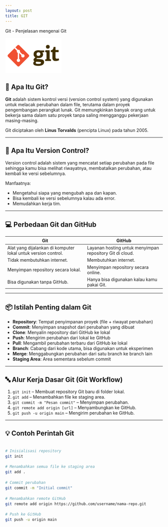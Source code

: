 ```yaml
---
layout: post
title: GIT
---
```


Git - Penjelasan mengenai Git 

<img src="/assets/images/Git-Logo.png" alt="Git Logo" width="180">

## 🔧 Apa Itu Git?

**Git** adalah sistem kontrol versi (version control system) yang digunakan untuk melacak perubahan dalam file, terutama dalam proyek pengembangan perangkat lunak. Git memungkinkan banyak orang untuk bekerja sama dalam satu proyek tanpa saling mengganggu pekerjaan masing-masing.

Git diciptakan oleh **Linus Torvalds** (pencipta Linux) pada tahun 2005.

---

## 🔁 Apa Itu Version Control?

Version control adalah sistem yang mencatat setiap perubahan pada file sehingga kamu bisa melihat riwayatnya, membatalkan perubahan, atau kembali ke versi sebelumnya.

Manfaatnya:
- Mengetahui siapa yang mengubah apa dan kapan.
- Bisa kembali ke versi sebelumnya kalau ada error.
- Memudahkan kerja tim.

---

## 💻 Perbedaan Git dan GitHub

| Git | GitHub |
|-----|--------|
| Alat yang dijalankan di komputer lokal untuk version control. | Layanan hosting untuk menyimpan repository Git di cloud. |
| Tidak membutuhkan internet. | Membutuhkan internet. |
| Menyimpan repository secara lokal. | Menyimpan repository secara online. |
| Bisa digunakan tanpa GitHub. | Hanya bisa digunakan kalau kamu pakai Git. |

---

## 📦 Istilah Penting dalam Git

- **Repository**: Tempat penyimpanan proyek (file + riwayat perubahan)
- **Commit**: Menyimpan snapshot dari perubahan yang dibuat
- **Clone**: Menyalin repository dari GitHub ke lokal
- **Push**: Mengirim perubahan dari lokal ke GitHub
- **Pull**: Mengambil perubahan terbaru dari GitHub ke lokal
- **Branch**: Cabang dari kode utama, bisa digunakan untuk eksperimen
- **Merge**: Menggabungkan perubahan dari satu branch ke branch lain
- **Staging Area**: Area sementara sebelum commit

---

## 🔤 Alur Kerja Dasar Git (Git Workflow)

1. `git init` – Membuat repository Git baru di folder lokal.
2. `git add` – Menambahkan file ke staging area.
3. `git commit -m "Pesan commit"` – Menyimpan perubahan.
4. `git remote add origin [url]` – Menyambungkan ke GitHub.
5. `git push -u origin main` – Mengirim perubahan ke GitHub.

---

## 💡 Contoh Perintah Git

```bash 

# Inisialisasi repository
git init

# Menambahkan semua file ke staging area
git add .

# Commit perubahan
git commit -m "Initial commit"

# Menambahkan remote GitHub
git remote add origin https://github.com/username/nama-repo.git

# Push ke GitHub
git push -u origin main